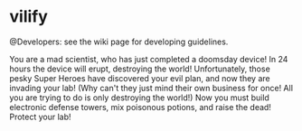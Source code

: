 vilify
======

@Developers: see the wiki page for developing guidelines.

You are a mad scientist, who has just completed a doomsday device! In 24 hours the device will erupt, destroying the world! Unfortunately, those pesky Super Heroes have discovered your evil plan, and now they are invading your lab! (Why can't they just mind their own business for once! All you are trying to do is only destroying the world!) Now you must build electronic defense towers, mix poisonous potions, and raise the dead! Protect your lab!
